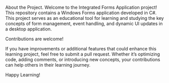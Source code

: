 About the Project. 
Welcome to the Integrated Forms Application project! This repository contains a Windows Forms application developed in C#. This project serves as an educational tool for learning and studying the key concepts of form management, event handling, and dynamic UI updates in a desktop application.

Contributions are welcome! 

If you have improvements or additional features that could enhance this learning project, feel free to submit a pull request. Whether it’s optimizing code, adding comments, or introducing new concepts, your contributions can help others in their learning journey.


Happy Learning!
